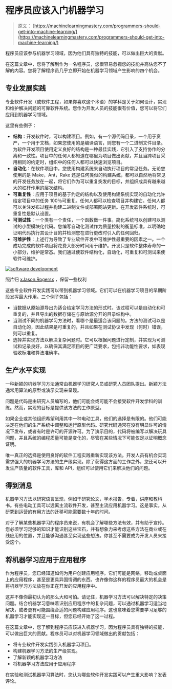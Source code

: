 # 程序员应该入门机器学习

> 原文： [https://machinelearningmastery.com/programmers-should-get-into-machine-learning/](https://machinelearningmastery.com/programmers-should-get-into-machine-learning/)

程序员应该参与机器学习领域，因为他们具有独特的技能，可以做出巨大的贡献。

在这篇文章中，您将了解到作为一名程序员，您很容易忽视您的技能并高估您不了解的内容。您将了解程序员几乎立即开始在机器学习领域产生影响的四个机会。

## 专业发展实践

专业软件开发（或软件工程，如果你喜欢这个术语）的学科是关于如何设计，实现和维护解决问题的可靠软件系统。您作为开发人员的技能很有价值，您可以将它们应用到机器学习领域。

这里有些例子：

*   **结构**：开发软件时，可以构建项目。例如，有一个源代码目录，一个用于资产，一个用于文档，如果您使用的是编译语言，则您有一个二进制文件目录。为软件开发项目使用定义良好的结构是一种最佳实践，它引入了支持协作的分离和一致性。项目中的任何人都知道在哪里为项目做出贡献，并且当跨项目采用相同的约定时，组织中的任何人都可以快速浏览项目。
*   **自动化**：在软件项目中，您使用构建系统来自动执行项目的常见任务。无论您使用的是 Make，Ant，Rake 还是任何类似的构建系统，都可以自然地将常见的开发任务放在一起，将它们作为可以重复突发的目标，并组织成具有越来越大的杠杆作用的层次结构。
*   **可重复性**：应用于项目的基于约定的结构以及使用构建系统实现的自动化允许给定项目中的任务 100％可重复。任何人都可以检查项目并构建它。任何人都可以关注发布过程并构建二进制文件或部署网站更新。在开发软件系统时，可重复性是默认设置。
*   **可测试性**：一个类有一个责任，一个函数做一件事。简化系统可以创建可以测试的小型模块化代码。您编写自动化测试作为质量控制的衡量标准，以明确地证明代码执行其设计目的并检测您在进行更改时引入的任何回归。
*   **可维护性**：上述行为导致了专业软件开发中可维护性最重要的因素之一。一个成功完成的软件项目将花费大部分时间用于维护。开发只是软件整体寿命的一小部分，维护是常态。我们通过使软件结构化，自动化，可重复和可测试来使软件可维护。

[![software development](img/fbcade3d36a1ebc0f9e40380c0e7a2d8.jpg)](https://3qeqpr26caki16dnhd19sv6by6v-wpengine.netdna-ssl.com/wp-content/uploads/2013/12/software-development.jpg)

照片归 [xJason.Rogersx](http://www.flickr.com/photos/restlessglobetrotter/128345994/sizes/o/) ，保留一些权利

这些专业软件开发实践可以带到机器学习领域。它们可以在机器学习项目的早期阶段发挥最大作用。三个例子包括：

*   当数据从原始源导出为适合给定学习方法的形式时。该过程可以是自动化和可重复的，并且导出的数据存储在与原始源分开的目录结构中。
*   当测试不同的机器学习方法时，看哪个是最适合该问题的。方法的测试可以是自动化的，因此结果是可重复的，并且如果在测试协议中发现（何时）错误，则可以重复。
*   选择并实现方法以解决复杂问题时。它可以根据问题进行定制，并实现为可测试和记录良好，以确保其满足项目的更广泛要求，包括非功能性要求，如表现验收标准和算法准确率。

## 生产水平实现

一种新颖的机器学习方法通​​常由机器学习研究人员或研究人员团队提出。新颖方法通常用算法的原型或演示实现来呈现。

问题是代码是由研究人员编写的，他们可能会或可能不会接受软件开发学科的训练。然而，实现的目标是提供该方法的工作原型。

如果企业或其他组织希望利用其中一种电动工具，他们的选择是有限的。他们可能决定在他们的生产系统中调整和运行原型代码。研究代码通常在没有明显许可的情况下发布，或者有时是许可的开源许可。为了演示目的，代码将被编写以解决玩具问题，并且系统的编程质量可能是变化的，尽管在某些情况下可能仅足以证明概念证明。

唯一真正的选择是使用良好的软件工程实践重新实现该方法。开发人员有机会实现需求强大的机器学习方法的生产级实现。除了获得这方面的工作之外，您还可以开发生产质量的软件工具，库和 API，组织可以使用它们来解决他们的问题。

## 得到消息

机器学习方法以研究语言呈现，例如干研究论文，学术报告，专着，讲座和教科书。有些电动工具可以远离主流软件开发，甚至主流应用机器学习。这是事实。从研究到运营的有用方法的迁移可能需要数十年的时间。

对于了解某些机器学习的程序员来说，有机会了解哪些方法有效，并有助于宣传。您必须学习足够的知识才能识别这些宝石，并有想象力来考虑这些方法在商业或在线应用的位置，并且能够沟通甚至实现这些想法。你甚至不需要成为开发人员来接受这个。

## 将机器学习应用于应用程序

作为程序员，您已经知道如何为用户创建应用程序。它们可能是网络，移动或桌面上的应用程序，甚至是更具异国情调的东西。也许像你这样的程序员最大的机会是将机器学习方法放在你正在开发的应用程序中。

这并不像你最初认为的那么大和可怕。请记住，机器学习方法可以解决特定的决策问题。结合机器学习意味着识别应用程序中的复杂问题，可以通过机器学习适当地解决，或者更有可能围绕合适的问题构建应用程序。这也意味着您需要学习足够的机器学习才能实现这一目标，但您已经开始了这一过程。

在这篇文章中，您了解到程序员应该进入机器学习，因为程序员具有独特的技能，可以做出巨大的贡献。程序员可以对机器学习领域做出的贡献包括：

*   将专业软件开发实践引入机器学习项目。
*   构建机器学习方法的生产级实现。
*   了解新颖的机器学习方法
*   将机器学习方法应用于应用程序

在实验和测试机器学习算法时，您认为哪些软件开发实践可以产生重大影响？发表评论。